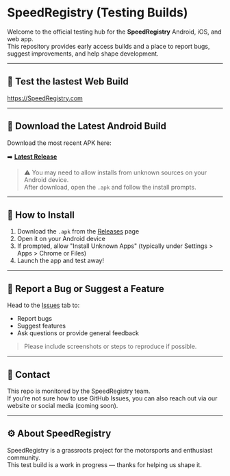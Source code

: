# SpeedRegistry (Testing Builds)

Welcome to the official testing hub for the **SpeedRegistry** Android, iOS, and web app.  
This repository provides early access builds and a place to report bugs, suggest improvements, and help shape development.

---
## 🚀 Test the lastest Web Build

https://SpeedRegistry.com

---
## 🚀 Download the Latest Android Build

Download the most recent APK here:

➡️ **[Latest Release](https://github.com/stoli/speedregistry-testing/releases/latest)**

> ⚠️ You may need to allow installs from unknown sources on your Android device.  
> After download, open the `.apk` and follow the install prompts.

---

## 📲 How to Install

1. Download the `.apk` from the [Releases](https://github.com/stoli/speedregistry-testing/releases) page
2. Open it on your Android device
3. If prompted, allow "Install Unknown Apps" (typically under Settings > Apps > Chrome or Files)
4. Launch the app and test away!

---

## 🐞 Report a Bug or Suggest a Feature

Head to the [Issues](https://github.com/stoli/speedregistry-testing/issues) tab to:

- Report bugs
- Suggest features
- Ask questions or provide general feedback

> Please include screenshots or steps to reproduce if possible.

---

## 💬 Contact

This repo is monitored by the SpeedRegistry team.  
If you’re not sure how to use GitHub Issues, you can also reach out via our website or social media (coming soon).

---

## ⚙️ About SpeedRegistry

SpeedRegistry is a grassroots project for the motorsports and enthusiast community.  
This test build is a work in progress — thanks for helping us shape it.
